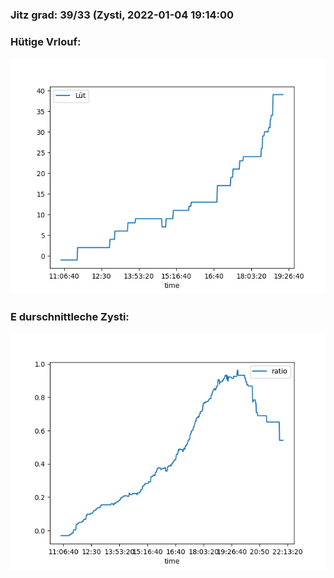 ### Jitz grad: 39/33 (Zysti, 2022-01-04 19:14:00

### Hütige Vrlouf:
![Graph](Today.png)

### E durschnittleche Zysti:
![Graph](Zysti.png)